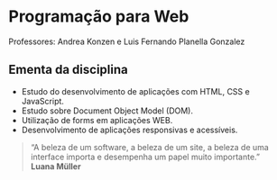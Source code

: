 # Programação para Web

Professores: Andrea Konzen e Luis Fernando Planella Gonzalez

## Ementa da disciplina

- Estudo do desenvolvimento de aplicações com HTML, CSS e JavaScript.
- Estudo sobre Document Object Model (DOM). 
- Utilização de forms em aplicações WEB.
- Desenvolvimento de aplicações responsivas e acessíveis.

> “A beleza de um software, a beleza de um site, a beleza de uma  
> interface importa e desempenha um papel muito importante.”  
> **Luana Müller**
